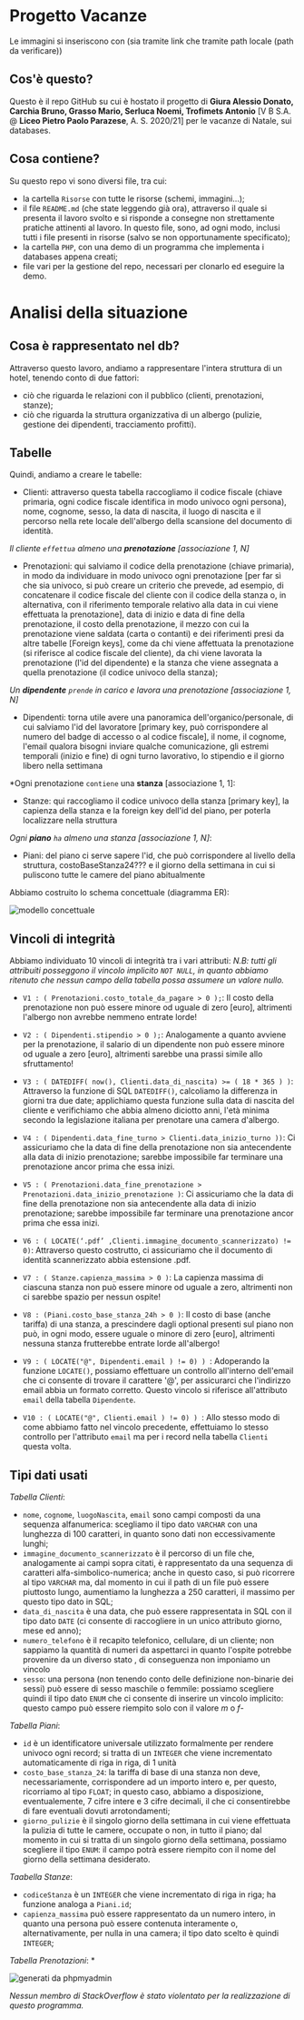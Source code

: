# Progetto Vacanze
Le immagini si inseriscono con (sia tramite link che tramite path locale (path da verificare))
## Cos'è questo?
Questo è il repo GitHub su cui è hostato il progetto di **Giura Alessio Donato, Carchia Bruno, Grasso Mario, Serluca Noemi, Trofimets Antonio** [V B S.A. @ __Liceo Pietro Paolo Parazese__, A. S. 2020/21] per le vacanze di Natale, sui databases.

## Cosa contiene?
Su questo repo vi sono diversi file, tra cui:
* la cartella `Risorse` con tutte le risorse (schemi, immagini...);
* il file `README.md` (che state leggendo già ora), attraverso il quale si presenta il lavoro svolto e si risponde a consegne non strettamente pratiche attinenti al lavoro. In questo file, sono, ad ogni modo, inclusi tutti i file presenti in risorse (salvo se non opportunamente specificato);
* la cartella `PHP`, con una demo di un programma che implementa i databases appena creati;
* file vari per la gestione del repo, necessari per clonarlo ed eseguire la demo.

# Analisi della situazione
## Cosa è rappresentato nel db?
Attraverso questo lavoro, andiamo a rappresentare l'intera struttura di un hotel, tenendo conto di due fattori:
* ciò che riguarda le relazioni con il pubblico (clienti, prenotazioni, stanze);
* ciò che riguarda la struttura organizzativa di un albergo (pulizie, gestione dei dipendenti, tracciamento profitti).

## Tabelle
Quindi, andiamo a creare le tabelle:
* Clienti:
attraverso questa tabella raccogliamo il codice fiscale (chiave primaria, ogni codice fiscale identifica in modo univoco ogni persona), nome, cognome, sesso, la data di nascita, il luogo di nascita e il percorso nella rete locale dell'albergo della scansione del documento di identità.

*Il cliente `effettua` almeno una **prenotazione** [associazione  1, N]*

* Prenotazioni:
qui salviamo il codice della prenotazione (chiave primaria), in modo da individuare in modo univoco ogni prenotazione [per far sì che sia univoco, si può creare un criterio che prevede, ad esempio, di concatenare il codice fiscale del cliente con il codice della stanza o, in alternativa, con il riferimento temporale relativo alla data in cui viene effettuata la prenotazione], data di inizio e data di fine della prenotazione, il costo della prenotazione, il mezzo con cui la prenotazione viene saldata (carta o contanti) e dei riferimenti presi da altre tabelle [Foreign keys], come da chi viene affettuata la prenotazione (si riferisce al codice fiscale del cliente), da chi viene lavorata la prenotazione (l'id del dipendente) e la stanza che viene assegnata a quella prenotazione (il codice univoco della stanza);

*Un **dipendente** `prende` in carico e lavora una prenotazione [associazione 1, N]*

* Dipendenti:
torna utile avere una panoramica dell'organico/personale, di cui salviamo l'id del lavoratore [primary key, può corrispondere al numero del badge di accesso o al codice fiscale], il nome, il cognome, l'email qualora bisogni inviare qualche comunicazione, gli estremi temporali (inizio e fine) di ogni turno lavorativo, lo stipendio e il giorno libero nella settimana

*Ogni prenotazione `contiene` una **stanza** [associazione 1, 1]:

* Stanze:
qui raccogliamo il codice univoco della stanza [primary key], la capienza della stanza e la foreign key dell'id del piano, per poterla localizzare nella struttura

*Ogni **piano** `ha` almeno una stanza [associazione 1, N]*:

* Piani:
del piano ci serve sapere l'id, che può corrispondere al livello della struttura, costoBaseStanza24??? e il giorno della settimana in cui si puliscono tutte le camere del piano abitualmente

Abbiamo costruito lo schema concettuale (diagramma ER):

![modello concettuale](https://i.imgur.com/mnGfvc9.png)


## Vincoli di integrità
Abbiamo individuato 10 vincoli di integrità tra i vari attributi:
*N.B: tutti gli attribuiti posseggono il vincolo implicito `NOT NULL`, in quanto abbiamo ritenuto che nessun campo della tabella possa assumere un valore nullo.*
* `V1 : ( Prenotazioni.costo_totale_da_pagare > 0 );`:
Il costo della prenotazione non può essere minore od uguale di zero [euro], altrimenti l'albergo non avrebbe nemmeno entrate lorde!

* `V2 : ( Dipendenti.stipendio > 0 );`:
Analogamente a quanto avviene per la prenotazione, il salario di un dipendente non può essere minore od uguale a zero [euro], altrimenti sarebbe una prassi simile allo sfruttamento!

* `V3 : ( DATEDIFF( now(), Clienti.data_di_nascita) >= ( 18 * 365 ) )`: 
Attraverso la funzione di SQL `DATEDIFF()`, calcoliamo la differenza in giorni tra due date; applichiamo questa funzione sulla data di nascita del cliente e verifichiamo che abbia almeno diciotto anni, l'età minima secondo la legislazione italiana per prenotare una camera d'albergo.

* `V4 : ( Dipendenti.data_fine_turno > Clienti.data_inizio_turno ))`:
Ci assicuriamo che la data di fine della prenotazione non sia antecendente alla data di inizio prenotazione; sarebbe impossibile far terminare una prenotazione ancor prima che essa inizi.

* `V5 : ( Prenotazioni.data_fine_prenotazione > Prenotazioni.data_inizio_prenotazione )`:
Ci assicuriamo che la data di fine della prenotazione non sia antecendente alla data di inizio prenotazione; sarebbe impossibile far terminare una prenotazione ancor prima che essa inizi.

* `V6 : ( LOCATE(‘.pdf’ ,Clienti.immagine_documento_scannerizzato) != 0)`:
Attraverso questo costrutto, ci assicuriamo che il documento di identità scannerizzato abbia estensione .pdf.

* `V7 : ( Stanze.capienza_massima > 0 )`:
La capienza massima di ciascuna stanza non può essere minore od uguale a zero, altrimenti non ci sarebbe spazio per nessun ospite!

* `V8 : (Piani.costo_base_stanza_24h > 0 )`:
Il costo di base (anche tariffa) di una stanza, a prescindere dagli optional presenti sul piano non può, in ogni modo, essere uguale o minore di zero [euro], altrimenti nessuna stanza frutterebbe entrate lorde all'albergo!

* `V9 : ( LOCATE("@", Dipendenti.email ) != 0) ) `:
Adoperando la funzione `LOCATE()`, possiamo effettuare un controllo all'interno dell'email che ci consente di trovare il carattere '@', per assicurarci che l'indirizzo email abbia un formato corretto.
Questo vincolo si riferisce all'attributo `email` della tabella `Dipendente`.

* `V10 : ( LOCATE("@", Clienti.email ) != 0) ) `:
Allo stesso modo di come abbiamo fatto nel vincolo precedente, effettuiamo lo stesso controllo per l'attributo `email` ma per i record nella tabella `Clienti` questa volta.

## Tipi dati usati
*Tabella Clienti*:
* `nome`, `cognome`, `luogoNascita`, `email` sono campi composti da una sequenza alfanumerica: scegliamo il tipo dato `VARCHAR` con una lunghezza di 100 caratteri, in quanto sono dati non eccessivamente lunghi;
* `immagine_documento_scannerizzato` è il percorso di un file che, analogamente ai campi sopra citati, è rappresentato da una sequenza di caratteri alfa-simbolico-numerica; anche in questo caso, si può ricorrere al tipo `VARCHAR` ma, dal momento in cui il path di un file può essere piuttosto lungo, aumentiamo la lunghezza a 250 caratteri, il massimo per questo tipo dato in SQL; 
* `data_di_nascita` è una data, che può essere rappresentata in SQL con il tipo dato `DATE` (ci consente di raccogliere in un unico attributo giorno, mese ed anno);
* `numero_telefono` è il recapito telefonico, cellulare, di un cliente; non sappiamo la quantità di numeri da aspettarci in quanto l'ospite potrebbe provenire da un diverso stato , di conseguenza non imponiamo un vincolo
* `sesso`: una persona (non tenendo conto delle definizione non-binarie dei sessi) può essere di sesso maschile o femmile: possiamo scegliere quindi il tipo dato `ENUM` che ci consente di inserire un vincolo implicito: questo campo può essere riempito solo con il valore *m* o *f*-

*Tabella Piani*:
* `id` è un identificatore universale utilizzato formalmente per rendere univoco ogni record; si tratta di un `INTEGER` che viene incrementato automaticamente di riga in riga, di 1 unità
* `costo_base_stanza_24`: la tariffa di base di una stanza non deve, necessariamente, corrispondere ad un importo intero e, per questo, ricorriamo al tipo `FLOAT`; in questo caso, abbiamo a disposizione, eventualemente, 7 cifre intere e 3 cifre decimali, il che ci consentirebbe di fare eventuali dovuti arrotondamenti;
* `giorno_pulizie` è il singolo giorno della settimana in cui viene effettuata la pulizia di tutte le camere, occupate o non, in tutto il piano; dal momento in cui si tratta di un singolo giorno della settimana, possiamo scegliere il tipo `ENUM`: il campo potrà essere riempito con il nome del giorno della settimana desiderato.

*Taabella Stanze*:
* `codiceStanza` è un `INTEGER` che viene incrementato di riga in riga; ha funzione analoga a `Piani.id`;
* `capienza_massima` può essere rappresentato da un numero intero, in quanto una persona può essere contenuta interamente o, alternativamente, per nulla in una camera; il tipo dato scelto è quindi `INTEGER`;

*Tabella Prenotazioni*:
* 

![generati da phpmyadmin](https://i.imgur.com/rJpETqQ.png)


_Nessun membro di StackOverflow è stato violentato per la realizzazione di questo programma._
